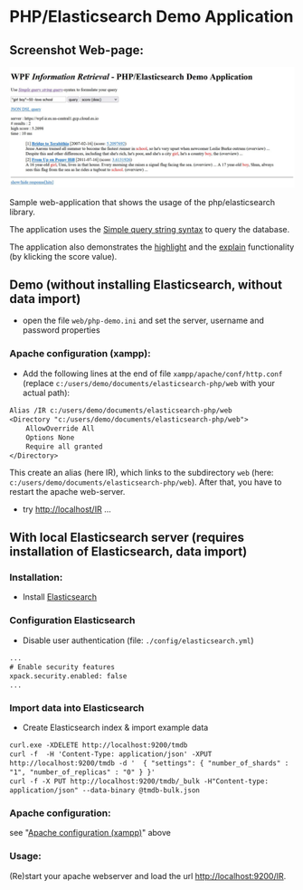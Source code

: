 # PHP/Elasticsearch Demo Application

## Screenshot Web-page:
![](screenshot-search.JPG)

Sample web-application that shows the usage of the php/elasticsearch library. 

The application uses the [Simple query string syntax](https://www.elastic.co/guide/en/elasticsearch/reference/current/query-dsl-simple-query-string-query.html#simple-query-string-syntax) to query the database.

The application also demonstrates the [highlight](https://www.elastic.co/guide/en/elasticsearch/reference/current/highlighting.html) and the [explain](https://www.elastic.co/guide/en/elasticsearch/reference/current/search-explain.html) functionality (by klicking the score value).

## Demo (without installing Elasticsearch, without data import)

- open the file ````web/php-demo.ini```` and set the server, username and password properties

### <a name="apache_config">Apache configuration (xampp)</a>:

- Add the following lines at the end of file ````xampp/apache/conf/http.conf```` 
  (replace ````c:/users/demo/documents/elasticsearch-php/web```` 
  with your actual path): 

````
Alias /IR c:/users/demo/documents/elasticsearch-php/web
<Directory "c:/users/demo/documents/elasticsearch-php/web">
    AllowOverride All
    Options None
    Require all granted
</Directory>
````

This create an alias (here IR), which links to the subdirectory ````web```` 
(here: ````c:/users/demo/documents/elasticsearch-php/web````). 
After that, you have to restart the apache web-server.

- try [http://localhost/IR](http://localhost/IR) ...

 
## With local Elasticsearch server (requires installation of Elasticsearch, data import)

### Installation:

- Install [Elasticsearch](https://www.elastic.co/de/downloads/elasticsearch) 

### Configuration Elasticsearch

- Disable user authentication (file: ````./config/elasticsearch.yml````)
````
...
# Enable security features
xpack.security.enabled: false
...
````
### Import data into Elasticsearch
- Create Elasticsearch index & import example data
````
curl.exe -XDELETE http://localhost:9200/tmdb
curl -f  -H 'Content-Type: application/json' -XPUT http://localhost:9200/tmdb -d '  { "settings": { "number_of_shards" : "1", "number_of_replicas" : "0" } }'
curl -f -X PUT http://localhost:9200/tmdb/_bulk -H"Content-type: application/json" --data-binary @tmdb-bulk.json
````

###  Apache configuration:

see "[Apache configuration (xampp)](#apache_config)" above

### Usage:

(Re)start your apache webserver and load the url [http://localhost:9200/IR](http://localhost:9200/IR).

